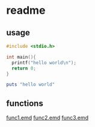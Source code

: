 readme
====

usage
---
```cpp
#include <stdio.h>

int main(){
  printf("hello world\n");
  return 0;
}
```
```rb
puts "hello world"
```

functions
----
[func1.emd](doc/functions/func1.emd)
[func2.emd](doc/functions/func2.emd)
[func3.emd](doc/functions/func3.emd)

